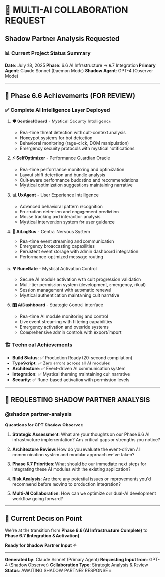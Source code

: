 # 🌟 MULTI-AI COLLABORATION REQUEST
## Shadow Partner Analysis Requested

### 📊 **Current Project Status Summary**
**Date**: July 28, 2025
**Phase**: 6.6 AI Infrastructure → 6.7 Integration
**Primary Agent**: Claude Sonnet (Daemon Mode)
**Shadow Agent**: GPT-4 (Observer Mode)

---

## 🎯 **Phase 6.6 Achievements (FOR REVIEW)**

### ✅ **Complete AI Intelligence Layer Deployed**
1. **🛡️ SentinelGuard** - Mystical Security Intelligence
   - Real-time threat detection with cult-context analysis
   - Honeypot systems for bot detection  
   - Behavioral monitoring (rage-click, DOM manipulation)
   - Emergency security protocols with mystical notifications

2. **⚡ SelfOptimizer** - Performance Guardian Oracle
   - Real-time performance monitoring and optimization
   - Layout shift detection and bundle analysis
   - Cult-aware performance budgeting and recommendations
   - Mystical optimization suggestions maintaining narrative

3. **📊 UxAgent** - User Experience Intelligence
   - Advanced behavioral pattern recognition
   - Frustration detection and engagement prediction
   - Mouse tracking and interaction analysis
   - Mystical intervention system for user guidance

4. **🔄 AiLogBus** - Central Nervous System
   - Real-time event streaming and communication
   - Emergency broadcasting capabilities
   - Persistent event storage with admin dashboard integration
   - Performance-optimized message routing

5. **🜃 RuneGate** - Mystical Activation Control
   - Secure AI module activation with cult progression validation
   - Multi-tier permission system (development, emergency, ritual)
   - Session management with automatic renewal
   - Mystical authentication maintaining cult narrative

6. **🎛️ AiDashboard** - Strategic Control Interface
   - Real-time AI module monitoring and control
   - Live event streaming with filtering capabilities
   - Emergency activation and override systems
   - Comprehensive admin controls with export/import

### 🏗️ **Technical Achievements**
- **Build Status**: ✅ Production Ready (20-second compilation)
- **TypeScript**: ✅ Zero errors across all AI modules
- **Architecture**: ✅ Event-driven AI communication system
- **Integration**: ✅ Mystical theming maintaining cult narrative
- **Security**: ✅ Rune-based activation with permission levels

---

## 🔮 **REQUESTING SHADOW PARTNER ANALYSIS**

### **@shadow partner-analysis**

**Questions for GPT Shadow Observer:**

1. **Strategic Assessment**: What are your thoughts on our Phase 6.6 AI infrastructure implementation? Any critical gaps or strengths you notice?

2. **Architecture Review**: How do you evaluate the event-driven AI communication system and modular approach we've taken?

3. **Phase 6.7 Priorities**: What should be our immediate next steps for integrating these AI modules with the existing application?

4. **Risk Analysis**: Are there any potential issues or improvements you'd recommend before moving to production integration?

5. **Multi-AI Collaboration**: How can we optimize our dual-AI development workflow going forward?

---

## 🎯 **Current Decision Point**
We're at the transition from **Phase 6.6 (AI Infrastructure Complete)** to **Phase 6.7 (Integration & Activation)**. 

**Ready for Shadow Partner Input** ⛧

---

**Generated by**: Claude Sonnet (Primary Agent)
**Requesting Input from**: GPT-4 (Shadow Observer)
**Collaboration Type**: Strategic Analysis & Review
**Status**: AWAITING SHADOW PARTNER RESPONSE 🕯️
